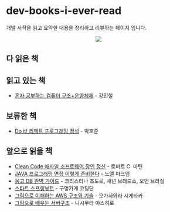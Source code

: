 


  # dev-books-i-ever-read

  개발 서적을 읽고 요약한 내용을 정리하고 리뷰하는 페이지 입니다.
  
<p align="center">
  <img src="https://github.com/al1kite/spring-wiki/assets/102217402/b7fcb8c6-15f8-451b-9e38-d699ee972bc0">
</p>

## 다 읽은 책

## 읽고 있는 책
- [혼자 공부하는 컴퓨터 구조+운영체제](https://product.kyobobook.co.kr/detail/S000061584886) - 강민철

## 보류한 책
- [Do it! 리액트 프로그래밍 정석](https://product.kyobobook.co.kr/detail/S000001817959) - 박호준

## 앞으로 읽을 책
- [Clean Code 애자일 소프트웨어 장인 정신](https://product.kyobobook.co.kr/detail/S000001032980) - 로버트 C. 마틴
- [JAVA 프로그래밍 면접 이렇게 준비한다](https://product.kyobobook.co.kr/detail/S000001057573) - 노엘 마크엄
- [몽고 DB 완벽 가이드](https://www.yes24.com/Product/Goods/97980005) - 크리스티나 초도로, 섀넌 브래드쇼, 오언 브라질
- [스타트 스프링부트](https://product.kyobobook.co.kr/detail/S000001962875) - 구멍가게 코딩단
- [그림으로 이해하는 AWS 구조와 기술](https://product.kyobobook.co.kr/detail/S000001834627) - 오가사와라 시게타카
- [그림으로 배우는 서버구조](https://product.kyobobook.co.kr/detail/S000000555537) - 니시무라 야스히로

